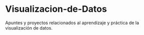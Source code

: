 # Visualizacion-de-Datos
Apuntes y proyectos relacionados al aprendizaje y práctica de la visualización de datos.

